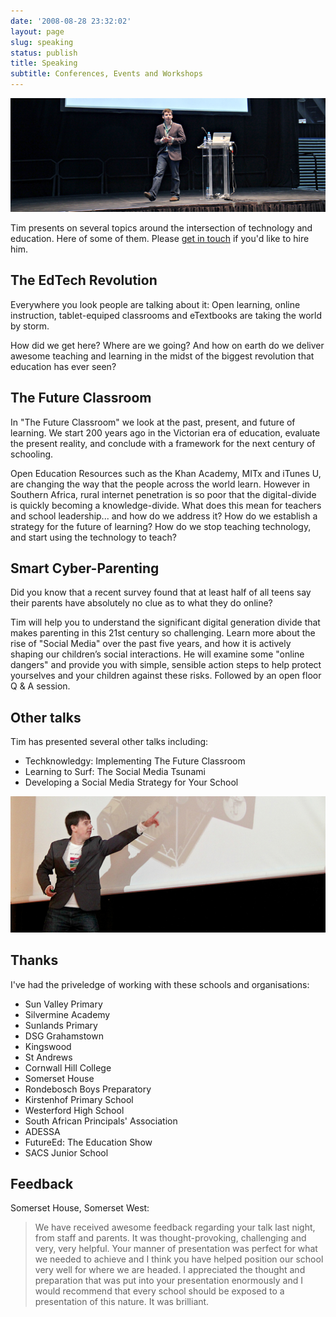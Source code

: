 ```yaml
---
date: '2008-08-28 23:32:02'
layout: page
slug: speaking
status: publish
title: Speaking
subtitle: Conferences, Events and Workshops
---
```


<div class="wide-image">
  	<img src="/img/speaking-marquee.jpg" alt="Tim Keller speaking at FutureEd">
</div>

Tim presents on several topics around the intersection of technology and education. Here of some of them. Please [get in touch](/contact) if you'd like to hire him.

## <a id="edtechrev"></a>The EdTech Revolution

Everywhere you look people are talking about it: Open learning, online instruction, tablet-equiped classrooms and eTextbooks are taking the world by storm.

How did we get here? Where are we going? And how on earth do we deliver awesome teaching and learning in the midst of the biggest revolution that education has ever seen?


## <a id="futureclassroom"></a>The Future Classroom

In "The Future Classroom" we look at the past, present, and future of learning. We start 200 years ago in the Victorian era of education, evaluate the present reality, and conclude with a framework for the next century of schooling.

Open Education Resources such as the Khan Academy, MITx and iTunes U, are changing the way that the people across the world learn. However in Southern Africa, rural internet penetration is so poor that the digital-divide is quickly becoming a knowledge-divide. What does this mean for teachers and school leadership... and how do we address it? How do we establish a strategy for the future of learning? How do we stop teaching technology, and start using the technology to teach?


## <a id="cyberparenting"></a>Smart Cyber-Parenting

Did you know that a recent survey found that at least half of all teens say their parents have absolutely no clue as to what they do online?

Tim will help you to understand the significant digital generation divide that makes parenting in this 21st century so challenging. Learn more about the rise of "Social Media" over the past five years, and how it is actively shaping our children’s social interactions. He will examine some "online dangers" and provide you with simple, sensible action steps to help protect yourselves and your children against these risks. Followed by an open floor Q & A session.


## Other talks

Tim has presented several other talks including:
- Techknowledgy: Implementing The Future Classroom
- Learning to Surf: The Social Media Tsunami
- Developing a Social Media Strategy for Your School

<div class="wide-image">
  	<img src="/img/speaking2-marquee.jpg" alt="Tim Keller speaking at FutureEd">
</div>


## Thanks

I've had the priveledge of working with these schools and organisations:

- Sun Valley Primary
- Silvermine Academy
- Sunlands Primary
- DSG Grahamstown
- Kingswood
- St Andrews
- Cornwall Hill College
- Somerset House
- Rondebosch Boys Preparatory
- Kirstenhof Primary School
- Westerford High School
- South African Principals' Association
- ADESSA
- FutureEd: The Education Show
- SACS Junior School

## Feedback

Somerset House, Somerset West:

> We have received awesome feedback regarding your talk last night, from staff and parents.  It was thought-provoking, challenging and very, very helpful. Your manner of presentation was perfect for what we needed to achieve and I think you have helped position our school very well for where we are headed.  I appreciated the thought and preparation that was put into your presentation enormously and I would recommend that every school should be exposed to a presentation of this nature.  It was brilliant.
